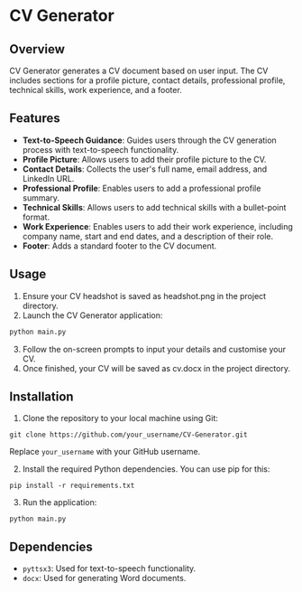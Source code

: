 # CV Generator

## Overview
CV Generator generates a CV document based on user input. The CV includes sections for a profile picture, contact details, professional profile, technical skills, work experience, and a footer.

## Features
- **Text-to-Speech Guidance**: Guides users through the CV generation process with text-to-speech functionality.
- **Profile Picture**: Allows users to add their profile picture to the CV.
- **Contact Details**: Collects the user's full name, email address, and LinkedIn URL.
- **Professional Profile**: Enables users to add a professional profile summary.
- **Technical Skills**: Allows users to add technical skills with a bullet-point format.
- **Work Experience**: Enables users to add their work experience, including company name, start and end dates, and a description of their role.
- **Footer**: Adds a standard footer to the CV document.

## Usage
1. Ensure your CV headshot is saved as headshot.png in the project directory.
2. Launch the CV Generator application:
```python
python main.py
```
3. Follow the on-screen prompts to input your details and customise your CV.
4. Once finished, your CV will be saved as cv.docx in the project directory.

## Installation
1. Clone the repository to your local machine using Git:
```
git clone https://github.com/your_username/CV-Generator.git
```
Replace `your_username` with your GitHub username.

2. Install the required Python dependencies. You can use pip for this:
```
pip install -r requirements.txt
```
3. Run the application:
```
python main.py
```

## Dependencies
- `pyttsx3`: Used for text-to-speech functionality.
- `docx`: Used for generating Word documents.
